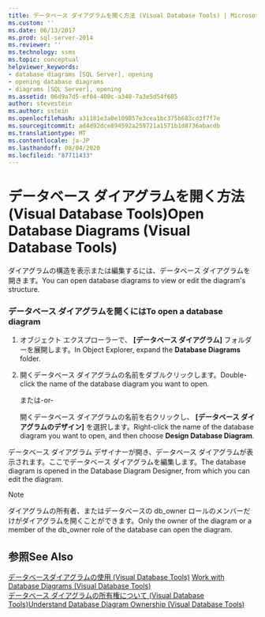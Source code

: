 ```yaml
---
title: データベース ダイアグラムを開く方法 (Visual Database Tools) | Microsoft Docs
ms.custom: ''
ms.date: 06/13/2017
ms.prod: sql-server-2014
ms.reviewer: ''
ms.technology: ssms
ms.topic: conceptual
helpviewer_keywords:
- database diagrams [SQL Server], opening
- opening database diagrams
- diagrams [SQL Server], opening
ms.assetid: 06d9a7d5-ef04-400c-a340-7a3e5d54f685
author: stevestein
ms.author: sstein
ms.openlocfilehash: a31181e3a0e109857e3cea1bc375b683cd3f7f7e
ms.sourcegitcommit: ad4d92dce894592a259721a1571b1d8736abacdb
ms.translationtype: MT
ms.contentlocale: ja-JP
ms.lasthandoff: 08/04/2020
ms.locfileid: "87711433"
---
```

# <a name="open-database-diagrams-visual-database-tools"></a><span data-ttu-id="35bed-102">データベース ダイアグラムを開く方法 (Visual Database Tools)</span><span class="sxs-lookup"><span data-stu-id="35bed-102">Open Database Diagrams (Visual Database Tools)</span></span>
  <span data-ttu-id="35bed-103">ダイアグラムの構造を表示または編集するには、データベース ダイアグラムを開きます。</span><span class="sxs-lookup"><span data-stu-id="35bed-103">You can open database diagrams to view or edit the diagram's structure.</span></span>  
  
### <a name="to-open-a-database-diagram"></a><span data-ttu-id="35bed-104">データベース ダイアグラムを開くには</span><span class="sxs-lookup"><span data-stu-id="35bed-104">To open a database diagram</span></span>  
  
1.  <span data-ttu-id="35bed-105">オブジェクト エクスプローラーで、 **[データベース ダイアグラム]** フォルダーを展開します。</span><span class="sxs-lookup"><span data-stu-id="35bed-105">In Object Explorer, expand the **Database Diagrams** folder.</span></span>  
  
2.  <span data-ttu-id="35bed-106">開くデータベース ダイアグラムの名前をダブルクリックします。</span><span class="sxs-lookup"><span data-stu-id="35bed-106">Double-click the name of the database diagram you want to open.</span></span>  
  
     <span data-ttu-id="35bed-107">または</span><span class="sxs-lookup"><span data-stu-id="35bed-107">-or-</span></span>  
  
     <span data-ttu-id="35bed-108">開くデータベース ダイアグラムの名前を右クリックし、 **[データベース ダイアグラムのデザイン]** を選択します。</span><span class="sxs-lookup"><span data-stu-id="35bed-108">Right-click the name of the database diagram you want to open, and then choose **Design Database Diagram**.</span></span>  
  
 <span data-ttu-id="35bed-109">データベース ダイアグラム デザイナーが開き、データベース ダイアグラムが表示されます。ここでデータベース ダイアグラムを編集します。</span><span class="sxs-lookup"><span data-stu-id="35bed-109">The database diagram is opened in the Database Diagram Designer, from which you can edit the diagram.</span></span>  
  
> [!NOTE]  
>  <span data-ttu-id="35bed-110">ダイアグラムの所有者、またはデータベースの db_owner ロールのメンバーだけがダイアグラムを開くことができます。</span><span class="sxs-lookup"><span data-stu-id="35bed-110">Only the owner of the diagram or a member of the db_owner role of the database can open the diagram.</span></span>  
  
## <a name="see-also"></a><span data-ttu-id="35bed-111">参照</span><span class="sxs-lookup"><span data-stu-id="35bed-111">See Also</span></span>  
 <span data-ttu-id="35bed-112">[データベースダイアグラムの使用 &#40;Visual Database Tools&#41;](visual-database-tools.md) </span><span class="sxs-lookup"><span data-stu-id="35bed-112">[Work with Database Diagrams &#40;Visual Database Tools&#41;](visual-database-tools.md) </span></span>  
 [<span data-ttu-id="35bed-113">データベース ダイアグラムの所有権について (Visual Database Tools)</span><span class="sxs-lookup"><span data-stu-id="35bed-113">Understand Database Diagram Ownership &#40;Visual Database Tools&#41;</span></span>](understand-database-diagram-ownership-visual-database-tools.md)  
  
  
